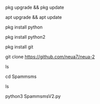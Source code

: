 pkg upgrade && pkg update

apt upgrade && apt update

pkg install python

pkg install python2

pkg install git

git clone https://github.com/neua7/neua-2

ls

cd Spammsms

ls

python3 SpammsmsV2.py
